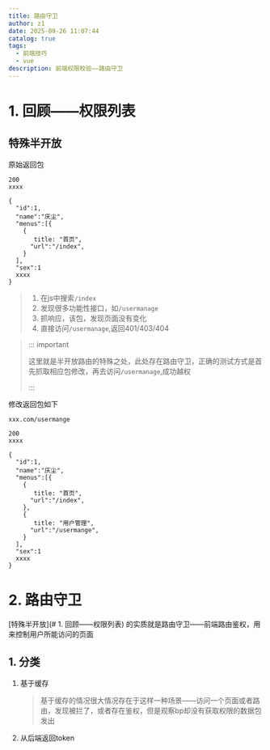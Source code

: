 ```yaml
---
title: 路由守卫
author: z1
date: 2025-09-26 11:07:44
catalog: true
tags: 
  - 前端技巧
  - vue
description: 前端权限校验——路由守卫
---
```


# 1. 回顾——权限列表

## 特殊半开放

原始返回包

```http
200 
xxxx

{
  "id":1,
  "name":"庆尘",
  "menus":[{
    {
       title: "首页",
      "url":"/index",
    }
  ],
  "sex":1
  xxxx
}
```

> 1. 在js中搜索`/index`
> 2. 发现很多功能性接口，如`/usermanage`
> 3. 抓响应，该包，发现页面没有变化
> 4. 直接访问`/usermanage`,返回401/403/404

> ::: important
>
>  这里就是半开放路由的特殊之处，此处存在路由守卫，正确的测试方式是首先抓取相应包修改，再去访问`/usermanage`,成功越权
>
> :::

修改返回包如下

```http
xxx.com/usermange

200 
xxxx

{
  "id":1,
  "name":"庆尘",
  "menus":[{
    {
       title: "首页",
      "url":"/index",
    },
    {
       title: "用户管理",
      "url":"/usermange",
    }
  ],
  "sex":1
  xxxx
}
```

# 2. 路由守卫

[特殊半开放](# 1. 回顾——权限列表) 的实质就是路由守卫——前端路由鉴权，用来控制用户所能访问的页面

## 1. 分类

1. 基于缓存

   > 基于缓存的情况很大情况存在于这样一种场景——访问一个页面或者路由，发现被拦了，或者存在鉴权，但是观察bp却没有获取权限的数据包发出

2. 从后端返回token

